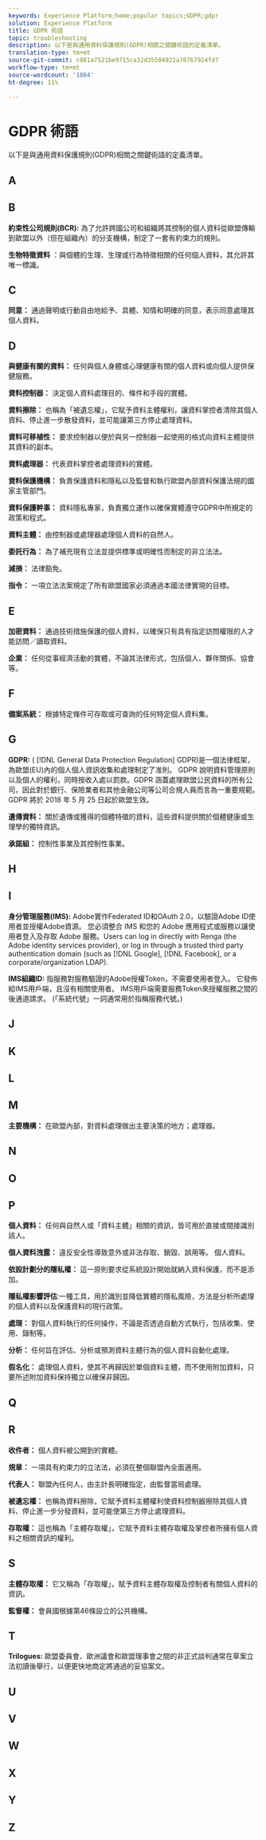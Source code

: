 ```yaml
---
keywords: Experience Platform;home;popular topics;GDPR;gdpr
solution: Experience Platform
title: GDPR 術語
topic: troubleshooting
description: 以下是與通用資料保護規則(GDPR)相關之關鍵術語的定義清單。
translation-type: tm+mt
source-git-commit: c081a7521be9715ca32d35504922a70767924fd7
workflow-type: tm+mt
source-wordcount: '1084'
ht-degree: 11%

---
```



# GDPR 術語

以下是與通用資料保護規則(GDPR)相關之關鍵術語的定義清單。

## A

## B

__約束性公司規則(BCR):__ 為了允許跨國公司和組織將其控制的個人資料從歐盟傳輸到歐盟以外（但在組織內）的分支機構，制定了一套有約束力的規則。

__生物特徵資料__ ：與個體的生理、生理或行為特徵相關的任何個人資料，其允許其唯一標識。

## C

__同意：__ 通過聲明或行動自由地給予、具體、知情和明確的同意，表示同意處理其個人資料。

## D

__與健康有關的資料：__ 任何與個人身體或心理健康有關的個人資料或向個人提供保健服務。

__資料控制器：__ 決定個人資料處理目的、條件和手段的實體。

__資料擦除：__ 也稱為「被遺忘權」，它賦予資料主體權利，讓資料掌控者清除其個人資料、停止進一步散發資料，並可能讓第三方停止處理資料。

__資料可移植性：__ 要求控制器以便於與另一控制器一起使用的格式向資料主體提供其資料的副本。

__資料處理器：__ 代表資料掌控者處理資料的實體。

__資料保護機構：__ 負責保護資料和隱私以及監督和執行歐盟內部資料保護法規的國家主管部門。

__資料保護幹事：__ 資料隱私專家，負責獨立運作以確保實體遵守GDPR中所規定的政策和程式。

__資料主體：__ 由控制器或處理器處理個人資料的自然人。

__委託行為：__ 為了補充現有立法並提供標準或明確性而制定的非立法法。

__減損：__ 法律豁免。

__指令：__ 一項立法法案規定了所有歐盟國家必須通過本國法律實現的目標。

## E

__加密資料：__ 通過技術措施保護的個人資料，以確保只有具有指定訪問權限的人才能訪問／讀取資料。

__企業：__ 任何從事經濟活動的實體，不論其法律形式，包括個人、夥伴關係、協會等。

## F

__備案系統：__ 根據特定條件可存取或可查詢的任何特定個人資料集。

## G

__GDPR:__ ( [!DNL General Data Protection Regulation] GDPR)是一個法律框架，為歐盟(EU)內的個人個人資訊收集和處理制定了准則。 GDPR 說明資料管理原則以及個人的權利，同時按收入處以罰款。GDPR 涵蓋處理歐盟公民資料的所有公司，因此對於銀行、保險業者和其他金融公司等公司合規人員而言為一重要規範。GDPR 將於 2018 年 5 月 25 日起於歐盟生效。

__遺傳資料：__ 關於遺傳或獲得的個體特徵的資料，這些資料提供關於個體健康或生理學的獨特資訊。

__承諾組：__ 控制性事業及其控制性事業。

## H

## I

__身分管理服務(IMS):__ Adobe實作Federated ID和OAuth 2.0，以驗證Adobe ID使用者並授權Adobe資源。 您必須整合 IMS 和您的 Adobe 應用程式或服務以讓使用者登入及存取 Adobe 服務。Users can log in directly with Renga (the Adobe identity services provider), or log in through a trusted third party authentication domain (such as [!DNL Google], [!DNL Facebook], or a corporate/organization LDAP).

__IMS組織ID:__ 指服務對服務驗證的Adobe授權Token，不需要使用者登入。 它發佈給IMS用戶端，且沒有相關使用者。 IMS用戶端需要服務Token來授權服務之間的後通道請求。 (「系統代號」一詞通常用於指稱服務代號。)

## J

## K

## L

## M

__主要機構：__ 在歐盟內部，對資料處理做出主要決策的地方；處理器。

## N

## O

## P

__個人資料：__ 任何與自然人或「資料主體」相關的資訊，皆可用於直接或間接識別該人。

__個人資料洩露：__ 違反安全性導致意外或非法存取、銷毀、誤用等。 個人資料。

__依設計劃分的隱私權：__ 這一原則要求從系統設計開始就納入資料保護，而不是添加。

__隱私權影響評估__:一種工具，用於識別並降低實體的隱私風險，方法是分析所處理的個人資料以及保護資料的現行政策。

__處理：__ 對個人資料執行的任何操作，不論是否透過自動方式執行，包括收集、使用、錄制等。

__分析：__ 任何旨在評估、分析或預測資料主體行為的個人資料自動化處理。

__假名化：__ 處理個人資料，使其不再歸因於單個資料主體，而不使用附加資料，只要所述附加資料保持獨立以確保非歸因。

## Q

## R

__收件者：__ 個人資料被公開到的實體。

__規章：__ 一項具有約束力的立法法，必須在整個聯盟內全面適用。

__代表人：__ 聯盟內任何人，由主計長明確指定，由監督當局處理。

__被遺忘權：__ 也稱為資料擦除，它賦予資料主體權利使資料控制器擦除其個人資料、停止進一步分發資料，並可能使第三方停止處理資料。

__存取權：__ 這也稱為「主體存取權」，它賦予資料主體存取權及掌控者所擁有個人資料之相關資訊的權利。

## S

__主體存取權：__ 它又稱為「存取權」，賦予資料主體存取權及控制者有關個人資料的資訊。

__監督權：__ 會員國根據第46條設立的公共機構。

## T

__Trilogues:__ 歐盟委員會、歐洲議會和歐盟理事會之間的非正式談判通常在草案立法初讀後舉行，以便更快地商定將通過的妥協案文。

## U

## V

## W

## X

## Y

## Z
